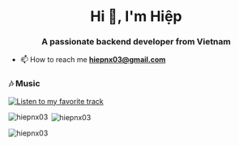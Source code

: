 <h1 align="center">Hi 👋, I'm Hiệp</h1>
<h3 align="center">A passionate backend developer from Vietnam</h3>

- 📫 How to reach me **hiepnx03@gmail.com**

### 🎶 Music

[![Listen to my favorite track](https://img.shields.io/badge/Listen%20on%20YouTube-FF0000?style=for-the-badge&logo=youtube)]([https://www.youtube.com/watch?v=asoXilsytDU](https://www.youtube.com/watch?v=asoXilsytDU&t=137s))

<p><img align="left" src="https://github-readme-stats.vercel.app/api/top-langs?username=hiepnx03&show_icons=true&locale=en&layout=compact" alt="hiepnx03" /></p>

<p>&nbsp;<img align="center" src="https://github-readme-stats.vercel.app/api?username=hiepnx03&show_icons=true&locale=en" alt="hiepnx03" /></p>

<p><img align="center" src="https://github-readme-streak-stats.herokuapp.com/?user=hiepnx03&theme=default" alt="hiepnx03" /></p>
